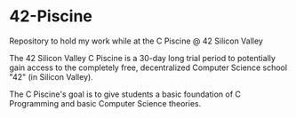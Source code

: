 # 42-Piscine
Repository to hold my work while at the C Piscine @ 42 Silicon Valley

The 42 Silicon Valley C Piscine is a 30-day long trial period to potentially gain access to the completely free, decentralized
Computer Science school "42" (in Silicon Valley).

The C Piscine's goal is to give students a basic foundation of C Programming and basic Computer Science theories.

